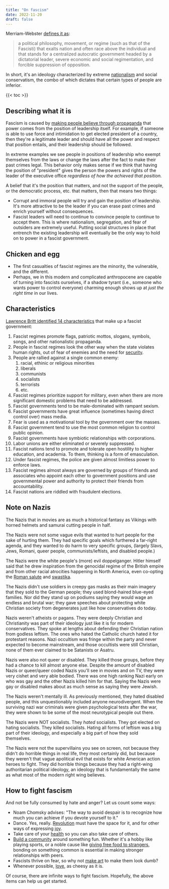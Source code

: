 ```yaml
---
title: "On fascism"
date: 2022-11-20
draft: false
---
```


Merriam-Webster [defines it as](https://www.merriam-webster.com/dictionary/fascism):
> a political philosophy, movement, or regime
> (such as that of the Fascisti)
> that exalts nation and often race above the individual
> and that stands for a centralized autocratic government
> headed by a dictatorial leader,
> severe economic and social regimentation,
> and forcible suppression of opposition.

In short, it's an ideology characterized by extreme [nationalism](/nationalism) and
social conservatism, the combo of which dictates that certain types of
people are inferior.

{{< toc >}}

## Describing what it is

Fascism is caused by [making people believe through propaganda](/consent)
that power comes from the position of
leadership itself. For example, if someone is able to use force and
intimidation to get elected president of a country, then they're a
legitimate leader and should have all the power and respect that
position entails, and their leadership should be followed.

In extreme examples we see people in positions of leadership who exempt
themselves from the laws or change the laws after the fact to make their
past crimes legal. This behavior only makes sense if we think that
having the position of "president" gives the person the powers and
rights of the leader of the executive office *regardless of how the
achieved that position.*

A belief that it's the position that matters, and not the support of the
people, or the democratic process, etc. that matters, then that means
two things:
- Corrupt and immoral people will try and gain the position of
  leadership. It's more attractive to be the leader if you can erase
  past crimes and enrich yourself without consequences.
- Fascist leaders will need to continue to convince people to continue
  to accept them. This is where nationalism, segregation, and fear of
  outsiders are extremely useful. Putting social structures in place
  that entrench the existing leadership will eventually be the only way
  to hold on to power in a fascist government.

## Chicken and egg

- The first casualties of fascist regimes are the minority, the
  vulnerable, and the different.
- Perhaps, we in this modern and complicated anthropocene are capable of
  turning into fascists ourselves, if a shadow tyrant (i.e., someone who wants
  power to control everyone) charming enough shows up at *just the right
  time* in our lives.

## Characteristics

[Lawrence Britt identified 14 characteristics](https://www.ratical.org/ratville/CAH/fasci14chars.txt) that make up a fascist government:

1. Fascist regimes promote flags, patriotic mottos, slogans, symbols,
   songs, and other nationalistic propaganda.
2. People in fascist regimes look the other way when the state violates
   human rights, out of fear of enemies and the need for [security](/security).
3. People are rallied against a single common enemy:
    1. racial, ethinic or religious minorities
    2. liberals
    3. communists
    4. socialists
    5. terrorists
    6. etc.
4. Fascist regimes prioritize support for military, even when there are
   more significant domestic problems that need to be addressed.
5. Fascist governments tend to be male-dominated with rampant sexism.
6. Fascist governments have great influence (sometimes having direct
   control over) mass media.
7. Fear is used as a motivational tool by the government over the
   masses.
8. Fascist government tend to use the most common religion to control
   public opinion.
9. Fascist governments have symbiotic relationships with corporations.
10. Labor unions are either eliminated or severely suppressed.
11. Fascist nations tend to promote and tolerate open hostility to
    higher education, and academia. To them, thinking is a form of
    emasculation.
12. Under fascist regimes, the police are given almost limitless power
    to enforce laws.
13. Fascist regimes almost always are governed by groups of friends and
    associates who appoint each other to government positions and use
    governmental power and authority to protect their friends from
    accountability.
14. Fascist nations are riddled with fraudulent elections.

## Note on Nazis

The Nazis that in movies are as much a historical fantasy as Vikings
with horned helmets and samurai cutting people in half.

The Nazis were not some vague evils that wanted to hurt people for the
sake of hurting them. They had specific goals which furthered a
far-right agenda, and they wanted to do harm to very specific groups,
(largely Slavs, Jews, Romani, queer people, communists/leftists, and
disabled people.)

The Nazis were the white people's (more) evil doppelganger. Hitler
himself said that he drew inspiration from the genocidal regime of the
British empire and from other racial atrocities happening in North
America, even co-opting the [Roman salute](https://en.wikipedia.org/wiki/Roman_salute) and [swastika](https://en.wikipedia.org/wiki/Swastika).

The Nazis didn't use soldiers in creepy gas masks as their main imagery
that they sold to the German people; they used blond-haired blue-eyed
families. Nor did they stand up on podiums saying they would wage an
endless and brutal war; they gave speeches about protecting white
Christian society from degenerates just like how conservatives do today.

Nazis weren't atheists or pagans. They were deeply Christian and
Christianity was part of their ideology just like it is for modern
conservatives. They spoke at lengths about defending their Christian
nation from godless leftism. The ones who hated the Catholic church
hated it for protestant reasons. Nazi occultism was fringe within the
party and never expected to become mainstream, and those occultists were
still Christian, none of them ever claimed to be Satanists or Asatru.

Nazis were also not queer or disabled. They killed those groups, before
they had a chance to kill almost anyone else. Despite the amount of
disabled Nazis or queer/queer coded Nazis you'll see in movies and on
TV, they were very cishet and very able bodied. There was one high
ranking Nazi early on who was gay and the other Nazis killed him for
that. Saying the Nazis were gay or disabled makes about as much sense as
saying they were Jewish.

The Nazis weren't mentally ill. As previously mentioned, they hated
disabled people, and this unquestionably included anyone neurodivergent.
When the surviving nazi war criminals were given psychological tests
after the war, they were shown to be some of the most neurotypical
people out there.

The Nazis were NOT socialists. They *hated* socialists. They got
elected on hating socialists. They killed socialists. Hating all forms
of leftism was a big part of their ideology, and especially a big part
of how they sold themselves.

The Nazis were not the supervillains you see on screen, not because they
didn't do horrible things in real life, they most certainly did, but
because they weren't that vague apolitical evil that exists for white
American action heroes to fight. They did horrible things because they
had a right-wing authoritarian political ideology, an ideology that is
fundamentally the same as what most of the modern right wing believes.

## How to fight fascism

And not be fully consumed by hate and anger? Let us count some ways:

- Noam Chomsky advises: "The way to avoid despair is to recognize how
  much you can achieve if you devote yourself to it."
- Dance. Yes, really. [Revolution](/revolution) must have the space for
  it, and for other ways of expressing [joy](/joy).
- Take care of your [health](/health) so you can also take care of
  others.
- [Build a community](/community) around something fun. Whether it's a
  hobby like playing sports, or a noble cause like [giving free food to strangers](/feeding),
  bonding on something common is essential in
  making stronger relationships with peers.
- Fascists thrive on fear, so why not [make art](/art) to make them look
  dumb?
- Whenever possible, [love](/love), as cheesy as it is.

Of course, there are infinite ways to fight fascism. Hopefully, the
above items can help us get started.
